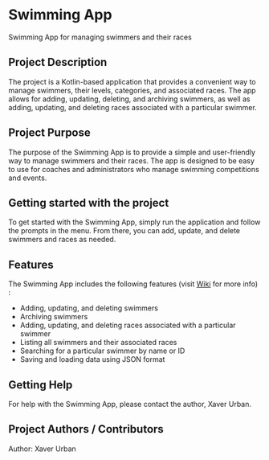 # Swimming App
Swimming App for managing swimmers and their races

## Project Description
The project is a Kotlin-based application that provides a convenient way to manage swimmers, their levels, categories, and associated races. The app allows for adding, updating, deleting, and archiving swimmers, as well as adding, updating, and deleting races associated with a particular swimmer.

## Project Purpose
The purpose of the Swimming App is to provide a simple and user-friendly way to manage swimmers and their races. The app is designed to be easy to use for coaches and administrators who manage swimming competitions and events.

## Getting started with the project
To get started with the Swimming App, simply run the application and follow the prompts in the menu. From there, you can add, update, and delete swimmers and races as needed.

## Features
The Swimming App includes the following features (visit [Wiki](https://github.com/xaverurban/swimming-application/wiki) for more info) :

* Adding, updating, and deleting swimmers
* Archiving swimmers
* Adding, updating, and deleting races associated with a particular swimmer
* Listing all swimmers and their associated races
* Searching for a particular swimmer by name or ID
* Saving and loading data using JSON format

## Getting Help
For help with the Swimming App, please contact the author, Xaver Urban.

## Project Authors / Contributors
Author: Xaver Urban
